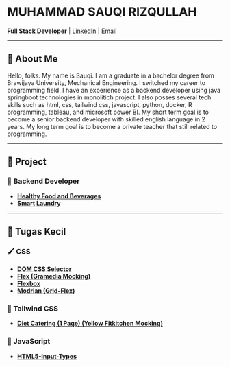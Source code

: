 # MUHAMMAD SAUQI RIZQULLAH

**Full Stack Developer** | [LinkedIn](https://www.linkedin.com/in/muhammadsauqirizqullah/) | [Email](sauqi.risqullah@gmail.com)

---

## 📄 About Me

Hello, folks. My name is Sauqi. I am a graduate in a bachelor degree from Brawijaya University, Mechanical Engineering. I switched my career to programming field. I have an experience as a backend developer using java springboot technologies in monolitich project. I also posses several tech skills such as html, css, tailwind css, javascript, python, docker, R programming, tableau, and microsoft power BI. My short term goal is to become a senior backend developer with skilled english language in 2 years. My long term goal is to become a private teacher that still related to programming.

---

## 📌 Project

### 🔹 Backend Developer
- **[Healthy Food and Beverages](https://github.com/SauqiRizqullah/healthy_food_and_beverages)**  
- **[Smart Laundry](https://github.com/SauqiRizqullah/smart-laundry)**

---

## 🔧 Tugas Kecil

### 🖌️ CSS
- **[DOM CSS Selector](https://github.com/SauqiRizqullah/dom-css-selector)**
- **[Flex (Gramedia Mocking)](https://github.com/SauqiRizqullah/gramedia-basic)**
- **[Flexbox](https://github.com/SauqiRizqullah/flexbox)**
- **[Modrian (Grid-Flex)](https://github.com/SauqiRizqullah/modrian-grid-flex)**

### 🎨 Tailwind CSS
- **[Diet Catering (1 Page) (Yellow Fitkitchen Mocking)](https://github.com/SauqiRizqullah/tailwind-diet-catering)**


### 📜 JavaScript
- **[HTML5-Input-Types](https://github.com/SauqiRizqullah/html5-input-types)**

